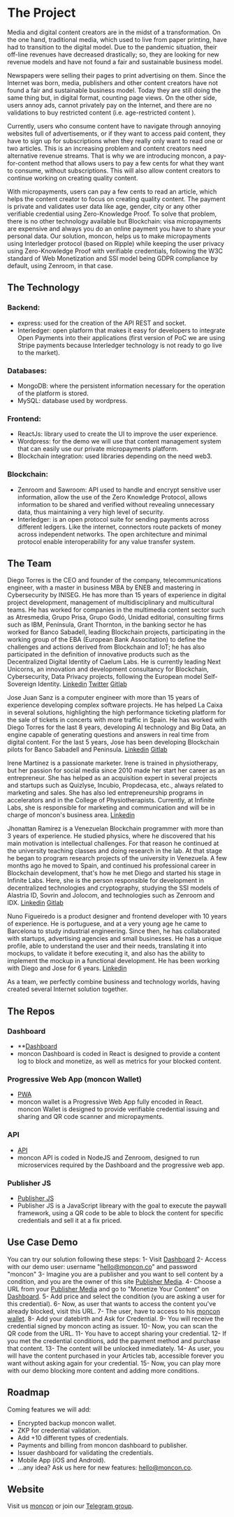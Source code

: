 # The  Project

Media and digital content creators are in the midst of a transformation. On the one hand, traditional media, which used to live from paper printing, have had to transition to the digital model. Due to the pandemic situation, their off-line revenues have decreased drastically; so, they are looking for new revenue models and have not found a fair and sustainable business model.

Newspapers were selling their pages to print advertising on them. Since the Internet was born, media, publishers and other content creators have not found a fair and sustainable business model. Today they are still doing the same thing but, in digital format, counting page views. On the other side, users annoy ads, cannot privately pay on the Internet, and there are no validations to buy restricted content (i.e. age-restricted content ).

Currently, users who consume content have to navigate through annoying websites full of advertisements, or if they want to access paid content, they have to sign up for subscriptions when they really only want to read one or two articles. This is an increasing problem and content creators need alternative revenue streams. That is why we are introducing moncon, a pay-for-content method that allows users to pay a few cents for what they want to consume, without subscriptions. This will also allow content creators to continue working on creating quality content.

With micropayments, users can pay a few cents to read an article, which helps the content creator to focus on creating quality content. The payment is private and validates user data like age, gender, city or any other verifiable credential using Zero-Knowledge Proof.
To solve that problem, there is no other technology available but Blockchain: visa micropayments are expensive and always you do an online payment you have to share your personal data. Our solution, moncon, helps us to make micropayments using Interledger protocol (based on Ripple) while keeping the user privacy using Zero-Knowledge Proof with verifiable credentials, following the W3C standard of Web Monetization and SSI model being GDPR compliance by default, using Zenroom, in that case. 


## The Technology

###	Backend: 
-	express: used for the creation of the API REST  and socket.
-	Interledger: open platform that makes it easy for developers to integrate Open Payments into their applications (first version of PoC we are using Stripe payments because Interledger technology is not ready to go live to the market).
	
### Databases: 
-	MongoDB: where the persistent information necessary for the operation of the platform is stored.
-	MySQL: database used by wordpress.

### Frontend: 
-	ReactJs: library used to create the UI to improve the user experience.
-	Wordpress: for the demo we will use that content management system that can easily use our private micropayments platform.
-	Blockchain integration: used libraries depending on the need web3.

###	Blockchain: 
-	Zenroom and Sawroom: API used to handle and encrypt sensitive user information, allow the use of the Zero Knowledge Protocol, allows information to be shared and verified without revealing unnecessary data, thus maintaining a very high level of security.
-	Interledger: is an open protocol suite for sending payments across different  ledgers. Like the internet, connectors route packets of money across  independent networks. The open architecture and minimal protocol enable  interoperability for any value transfer system.

## The Team

Diego Torres is the CEO and founder of the company, telecommunications engineer, with a master in business MBA by ENEB and mastering in Cybersecurity by INISEG. He has more than 15 years of experience in digital project development, management of multidisciplinary and multicultural teams. He has worked for companies in the multimedia content sector such as Atresmedia, Grupo Prisa, Grupo Godó, Unidad editorial, consulting firms such as IBM, Península, Grant Thornton, in the banking sector he has worked for Banco Sabadell, leading Blockchain projects, participating in the working group of the EBA (European Bank Associtation) to define the challenges and actions derived from Blockchain and IoT; he has also participated in the definition of innovative products such as the Decentralized Digital Identity of Caelum Labs. He is currently leading Next Unicorns, an innovation and development consultancy for Blockchain, Cybersecurity, Data Privacy projects, following the European model Self-Sovereign Identity. 
[Linkedin](https://www.linkedin.com/in/torreslopezdiego/)
[Twitter](https://twitter.com/DiegoTorresBCN)
[Gitlab](https://gitlab.com/diegotorreslopez)

Jose Juan Sanz is a computer engineer with more than 15 years of experience developing complex software projects. He has helped La Caixa in several solutions, highlighting the high performance ticketing platform for the sale of tickets in concerts with more traffic in Spain. He has worked with Diego Torres for the last 8 years, developing AI technology and Big Data, an engine capable of generating questions and answers in real time from digital content. For the last 5 years, Jose has been developing Blockchain pilots for Banco Sabadell and Peninsula.
[Linkedin](https://www.linkedin.com/in/josejuansanz/)
[Gitlab](https://gitlab.com/josejuansanz)

Irene Martínez is a passionate marketer. Irene is trained in physiotherapy, but her passion for social media since 2010 made her start her career as an entrepreneur. She has helped as an acquisition expert in several projects and startups such as Quizlyse, Incubio, Propdecasa, etc., always related to marketing and sales. She has also led entrepreneurship programs in accelerators and in the College of Physiotherapists. Currently, at Infinite Labs, she is responsible for marketing and communication and will be in charge of moncon's business area. 
[Linkedin](https://www.linkedin.com/in/irenemape/)

Jhonattan Ramirez is a Venezuelan Blockchain programmer with more than 3 years of experience. He studied physics, where he discovered that his main motivation is intellectual challenges. For that reason he continued at the university teaching classes and doing research in the lab. At that stage he began to program research projects of the university in Venezuela. A few months ago he moved to Spain, and continued his professional career in Blockchain development, that's how he met Diego and started his stage in Infinite Labs. Here, she is the person responsible for development in decentralized technologies and cryptography, studying the SSI models of Alastria ID, Sovrin and Jolocom, and technologies such as Zenroom and IDX.
[Linkedin](https://www.linkedin.com/in/jhonattan-ramirez/)
[Gitlab](https://gitlab.com/jhonattanr12)

Nuno Figueiredo is a product designer and frontend developer with 10 years of experience. He is portuguese, and at a very young age he came to Barcelona to study industrial engineering. Since then, he has collaborated with startups, advertising agencies and small businesses. He has a unique profile, able to understand the user and their needs, translating it into mockups, to validate it before executing it, and also has the ability to implement the mockup in a functional development. He has been working with Diego and Jose for 6 years.
[Linkedin](https://www.linkedin.com/in/nunofigueiredodesign/)

As a team, we perfectly combine business and technology worlds, having created several Internet solution together.


## The Repos
### Dashboard
- **[Dashboard](https://github.com/LedgerProject/moncon/tree/main/packages/dashboard)
- moncon Dashboard is coded in React is designed to provide a content log to block and monetize, as well as metrics for your blocked content. 

### Progressive Web App (moncon Wallet)
- [PWA](https://github.com/LedgerProject/moncon/tree/main/packages/moncon-wallet)
- moncon wallet is a Progressive Web App fully encoded in React. moncon Wallet is designed to provide verifiable credential issuing and sharing and QR code scanner and micropayments. 

### API
- [API](https://github.com/LedgerProject/moncon/tree/main/packages/api)
- moncon API is coded in NodeJS and Zenroom, designed to run microservices required by the Dashboard and the progressive web app. 

### Publisher JS
- [Publisher JS](https://github.com/LedgerProject/moncon/tree/main/packages/publisherjs)
- Publisher JS is a JavaScript libreary with the goal to execute the paywall framework, using a QR code to be able to block the content for specific credentials and sell it at a fix priced. 

## Use Case Demo

You can try our solution following these steps:
1- Visit [Dashboard](https://app.dashboard.moncon.co) 
2- Access with our demo user: username "hello@moncon.co" and password "moncon"
3- Imagine you are a publisher and you want to sell content by a condition, and you are the owner of this site [Publisher Media](https://demo.moncon.co).
4- Choose a URL from your [Publisher Media](https://demo.moncon.co) and go to "Monetize Your Content" on [Dashboard](https://app.dashboard.moncon.co).
5- Add price and select the condition (you are asking a user for this credential).
6- Now, as user that wants to access the content you've already blocked, visit this URL.
7- The user, have to access to his [moncon wallet](https://github.com/LedgerProject/moncon/tree/main/packages/moncon-wallet).
8- Add your datebirth and Ask for Credential.
9- You will receive the credential signed by moncon acting as issuer.
10- Now, you can scan the QR code from the URL.
11- You have to accept sharing your credential.
12- If you met the credential conditions, add the payment method and purchase that content.
13- The content will be unlocked inmediately.
14- As user, you will have the content purchased in your Articles tab, accessible forever you want without asking again for your credential.
15- Now, you can play more with our demo blocking more content and adding more conditions.

## Roadmap
Coming features we will add:
- Encrypted backup moncon wallet.
- ZKP for credential validation.
- Add +10 different types of credentials.
- Payments and billing from moncon dashboard to publisher.
- Issuer dashboard for validating the credentials.
- Mobile App (iOS and Android).
- ...any idea? Ask us here for new features: hello@moncon.co.

## Website
Visit us [moncon](https://moncon.co) or join our [Telegram group](https://t.me/monconcommunity).
